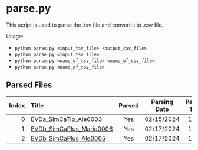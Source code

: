 # parse.py

This script is used to parse the .tsv file and convert it to .csv file.

Usage: 
- `python parse.py <input_tsv_file> <output_csv_file>`
- `python parse.py <input_tsv_file>`
- `python parse.py <name_of_tsv_file> <name_of_csv_file>`
- `python parse.py <name_of_tsv_file>`

## Parsed Files
| Index | Title                                                         | Parsed | Parsing Date | Parsing Time |
| ----: | :------------------------------------------------------------ | :----: | :----------: | :----------: |
| 0     | [EVDa_SimCaTip_Ale0003](csv/EVDa_SimCaTip_Ale0003.csv)        | Yes    | 02/15/2024   | 13:08        |
| 1     | [EVDb_SimCaPlus_Mario0006](csv/EVDb_SimCaPlus_Mario0006.csv)  | Yes    | 02/17/2024   | 11:23        |
| 2     | [EVDb_SimCaPlus_Ale0005](csv/EVDb_SimCaPlus_Ale0005.csv)      | Yes    | 02/17/2024   | 11:23        |